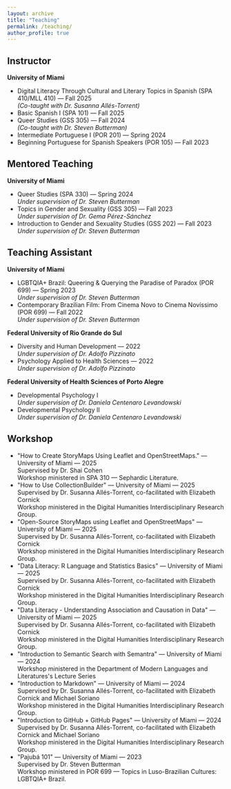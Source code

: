```yaml
---
layout: archive
title: "Teaching"
permalink: /teaching/
author_profile: true
---
```



## Instructor

**University of Miami**

- Digital Literacy Through Cultural and Literary Topics in Spanish (SPA 410/MLL 410) — Fall 2025  
  *(Co-taught with Dr. Susanna Allés-Torrent)*
- Basic Spanish I (SPA 101) — Fall 2025
- Queer Studies (GSS 305) — Fall 2024  
  *(Co-taught with Dr. Steven Butterman)*
- Intermediate Portuguese I (POR 201) — Spring 2024
- Beginning Portuguese for Spanish Speakers (POR 105) — Fall 2023

## Mentored Teaching

**University of Miami**

- Queer Studies (SPA 330) — Spring 2024  
  *Under supervision of Dr. Steven Butterman*
- Topics in Gender and Sexuality (GSS 305) — Fall 2023  
  *Under supervision of Dr. Gema Pérez-Sánchez*
- Introduction to Gender and Sexuality Studies (GSS 202) — Fall 2023  
  *Under supervision of Dr. Steven Butterman*

## Teaching Assistant

**University of Miami**

- LGBTQIA+ Brazil: Queering & Querying the Paradise of Paradox (POR 699) — Spring 2023  
  *Under supervision of Dr. Steven Butterman*
- Contemporary Brazilian Film: From Cinema Novo to Cinema Novíssimo (POR 699) — Fall 2022  
  *Under supervision of Dr. Steven Butterman*

**Federal University of Rio Grande do Sul**

- Diversity and Human Development — 2022  
  *Under supervision of Dr. Adolfo Pizzinato*
- Psychology Applied to Health Sciences — 2022  
  *Under supervision of Dr. Adolfo Pizzinato*

**Federal University of Health Sciences of Porto Alegre**

- Developmental Psychology I  
  *Under supervision of Dr. Daniela Centenaro Levandowski*
- Developmental Psychology II  
  *Under supervision of Dr. Daniela Centenaro Levandowski*

## Workshop

- "How to Create StoryMaps Using Leaflet and OpenStreetMaps." — University of Miami — 2025  
  Supervised by Dr. Shai Cohen  
  Workshop ministered in SPA 310 — Sephardic Literature.
- "How to Use CollectionBuilder" — University of Miami — 2025  
  Supervised by Dr. Susanna Allés-Torrent, co-facilitated with Elizabeth Cornick  
  Workshop ministered in the Digital Humanities Interdisciplinary Research Group.
- "Open-Source StoryMaps using Leaflet and OpenStreetMaps" — University of Miami — 2025  
  Supervised by Dr. Susanna Allés-Torrent, co-facilitated with Elizabeth Cornick  
  Workshop ministered in the Digital Humanities Interdisciplinary Research Group.
- "Data Literacy: R Language and Statistics Basics" — University of Miami — 2025  
  Supervised by Dr. Susanna Allés-Torrent, co-facilitated with Elizabeth Cornick  
  Workshop ministered in the Digital Humanities Interdisciplinary Research Group.
- "Data Literacy - Understanding Association and Causation in Data" — University of Miami — 2025  
  Supervised by Dr. Susanna Allés-Torrent, co-facilitated with Elizabeth Cornick  
  Workshop ministered in the Digital Humanities Interdisciplinary Research Group.
- "Introduction to Semantic Search with Semantra" — University of Miami — 2024  
  Workshop ministered in the Department of Modern Languages and Literatures's Lecture Series
- "Introduction to Markdown" — University of Miami — 2024  
  Supervised by Dr. Susanna Allés-Torrent, co-facilitated with Elizabeth Cornick and Michael Soriano  
  Workshop ministered in the Digital Humanities Interdisciplinary Research Group.
- "Introduction to GitHub + GitHub Pages" — University of Miami — 2024  
  Supervised by Dr. Susanna Allés-Torrent, co-facilitated with Elizabeth Cornick and Michael Soriano  
  Workshop ministered in the Digital Humanities Interdisciplinary Research Group.
- "Pajubá 101" — University of Miami — 2023  
  Supervised by Dr. Steven Butterman  
  Workshop ministered in POR 699 — Topics in Luso-Brazilian Cultures: LGBTQIA+ Brazil.
